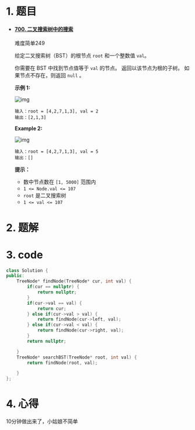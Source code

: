 # 1. 题目

- #### [700. 二叉搜索树中的搜索](https://leetcode-cn.com/problems/search-in-a-binary-search-tree/)

  难度简单249

  给定二叉搜索树（BST）的根节点 `root` 和一个整数值 `val`。

  你需要在 BST 中找到节点值等于 `val` 的节点。 返回以该节点为根的子树。 如果节点不存在，则返回 `null` 。

   

  **示例 1:**

  ![img](https://assets.leetcode.com/uploads/2021/01/12/tree1.jpg)

  ```
  输入：root = [4,2,7,1,3], val = 2
  输出：[2,1,3]
  ```

  **Example 2:**

  ![img](https://assets.leetcode.com/uploads/2021/01/12/tree2.jpg)

  ```
  输入：root = [4,2,7,1,3], val = 5
  输出：[]
  ```

   

  **提示：**

  - 数中节点数在 `[1, 5000]` 范围内
  - `1 <= Node.val <= 107`
  - `root` 是二叉搜索树
  - `1 <= val <= 107`

# 2. 题解
# 3. code
```c++
class Solution {
public:
    TreeNode* findNode(TreeNode* cur, int val) {
        if(cur == nullptr) {
            return nullptr;
        }
        if(cur->val == val) {
            return cur;
        } else if(cur->val > val) {
            return findNode(cur->left, val);
        } else if(cur->val < val) {
            return findNode(cur->right, val);
        }
        return nullptr;

    }
    TreeNode* searchBST(TreeNode* root, int val) {
        return findNode(root, val);

    }
};
```
# 4. 心得

10分钟做出来了，小姑娘不简单

